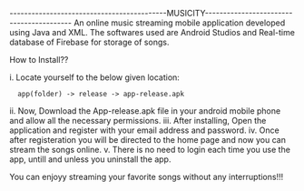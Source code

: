 -------------------------------------------MUSICITY-----------------------------------------
An online music streaming mobile application developed using Java and XML.
The softwares used are Android Studios and Real-time database of Firebase for storage of songs.

How to Install??

i. Locate yourself to the below given location:

      app(folder) -> release -> app-release.apk

ii. Now, Download the App-release.apk file in your android mobile phone and allow all the necessary permissions.
iii. After installing, Open the application and register with your email address and password.
iv. Once after registeration you will be directed to the home page and now you can stream the songs online.
v. There is no need to login each time you use the app, untill and unless you uninstall the app.

You can enjoyy streaming your favorite songs without any interruptions!!!
